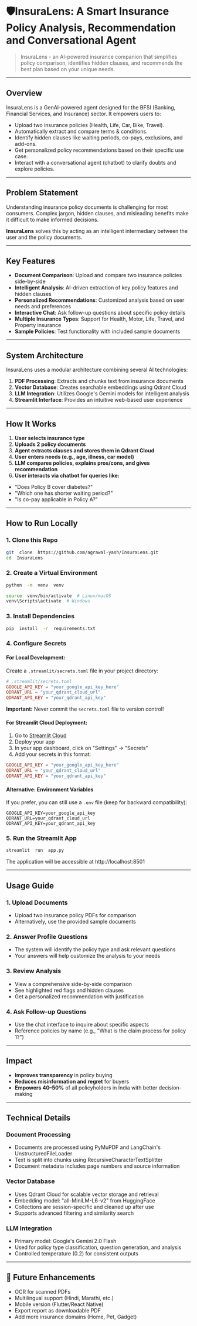 # 🛡️InsuraLens: A Smart Insurance Policy Analysis, Recommendation and Conversational Agent

> InsuraLens - an AI-powered insurance companion that simplifies policy comparison, identifies hidden clauses, and recommends the best plan based on your unique needs.

---

## Overview

InsuraLens is a GenAI-powered agent designed for the BFSI (Banking, Financial Services, and Insurance) sector. It empowers users to:

- Upload two insurance policies (Health, Life, Car, Bike, Travel).
- Automatically extract and compare terms & conditions.
- Identify hidden clauses like waiting periods, co-pays, exclusions, and add-ons.
- Get personalized policy recommendations based on their specific use case.
- Interact with a conversational agent (chatbot) to clarify doubts and explore policies.

---

## Problem Statement

Understanding insurance policy documents is challenging for most consumers. Complex jargon, hidden clauses, and misleading benefits make it difficult to make informed decisions.

**InsuraLens** solves this by acting as an intelligent intermediary between the user and the policy documents.

---

## Key Features

-   **Document Comparison**: Upload and compare two insurance policies side-by-side
-   **Intelligent Analysis**: AI-driven extraction of key policy features and hidden clauses
-   **Personalized Recommendations**: Customized analysis based on user needs and preferences
-   **Interactive Chat**: Ask follow-up questions about specific policy details
-   **Multiple Insurance Types**: Support for Health, Motor, Life, Travel, and Property insurance
-   **Sample Policies**: Test functionality with included sample documents

---

## System Architecture

InsuraLens uses a modular architecture combining several AI technologies:

1.  **PDF Processing**: Extracts and chunks text from insurance documents
2.  **Vector Database**: Creates searchable embeddings using Qdrant Cloud
3.  **LLM Integration**: Utilizes Google's Gemini models for intelligent analysis
4.  **Streamlit Interface**: Provides an intuitive web-based user experience  
 
---

## How It Works

1.  **User selects insurance type**
2.  **Uploads 2 policy documents**
3.  **Agent extracts clauses and stores them in Qdrant Cloud**
4.  **User enters needs (e.g., age, illness, car model)**
5.  **LLM compares policies, explains pros/cons, and gives recommendation**
6.  **User interacts via chatbot for queries like:**
- "Does Policy B cover diabetes?"
- "Which one has shorter waiting period?"
- "Is co-pay applicable in Policy A?"

---

## How to Run Locally

### 1. Clone this Repo

```bash
git  clone  https://github.com/agrawal-yash/InsuraLens.git
cd  InsuraLens
```

### 2. Create a Virtual Environment

```bash
python  -m  venv  venv

source  venv/bin/activate  # Linux/macOS
venv\Scripts\activate  # Windows
```

### 3. Install Dependencies

```bash
pip  install  -r  requirements.txt
```

### 4. Configure Secrets

#### For Local Development:
Create a `.streamlit/secrets.toml` file in your project directory:

```toml
# .streamlit/secrets.toml
GOOGLE_API_KEY = "your_google_api_key_here"
QDRANT_URL = "your_qdrant_cloud_url"
QDRANT_API_KEY = "your_qdrant_api_key"
```

**Important:** Never commit the `secrets.toml` file to version control!

#### For Streamlit Cloud Deployment:
1. Go to [Streamlit Cloud](https://share.streamlit.io/)
2. Deploy your app
3. In your app dashboard, click on "Settings" → "Secrets"
4. Add your secrets in this format:
```toml
GOOGLE_API_KEY = "your_google_api_key_here"
QDRANT_URL = "your_qdrant_cloud_url"
QDRANT_API_KEY = "your_qdrant_api_key"
```

#### Alternative: Environment Variables
If you prefer, you can still use a `.env` file (keep for backward compatibility):
```
GOOGLE_API_KEY=your_google_api_key
QDRANT_URL=your_qdrant_cloud_url
QDRANT_API_KEY=your_qdrant_api_key
```

### 5. Run the Streamlit App

```bash
streamlit  run  app.py
```
The application will be accessible at http://localhost:8501

---

## Usage Guide

### 1. Upload Documents

-   Upload two insurance policy PDFs for comparison
-   Alternatively, use the provided sample documents

### 2. Answer Profile Questions

-   The system will identify the policy type and ask relevant questions
-   Your answers will help customize the analysis to your needs

### 3. Review Analysis

-   View a comprehensive side-by-side comparison
-   See highlighted red flags and hidden clauses
-   Get a personalized recommendation with justification

### 4. Ask Follow-up Questions

-   Use the chat interface to inquire about specific aspects
-   Reference policies by name (e.g., "What is the claim process for policy 1?")

---

## Impact

-  **Improves transparency** in policy buying
-  **Reduces misinformation and regret** for buyers
-  **Empowers 40–50%** of all policyholders in India with better decision-making

---

## Technical Details

### Document Processing

-   Documents are processed using PyMuPDF and LangChain's UnstructuredFileLoader
-   Text is split into chunks using RecursiveCharacterTextSplitter
-   Document metadata includes page numbers and source information

### Vector Database

-   Uses Qdrant Cloud for scalable vector storage and retrieval
-   Embedding model: "all-MiniLM-L6-v2" from HuggingFace
-   Collections are session-specific and cleaned up after use
-   Supports advanced filtering and similarity search

### LLM Integration

-   Primary model: Google's Gemini 2.0 Flash
-   Used for policy type classification, question generation, and analysis
-   Controlled temperature (0.2) for consistent outputs  

---

## 🧠 Future Enhancements

- OCR for scanned PDFs
- Multilingual support (Hindi, Marathi, etc.)
- Mobile version (Flutter/React Native)
- Export report as downloadable PDF
- Add more insurance domains (Home, Pet, Gadget)